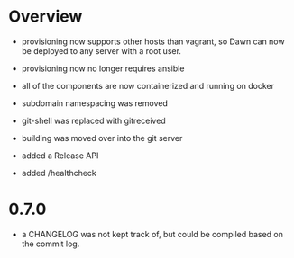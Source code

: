 Overview
========

  * provisioning now supports other hosts than vagrant, so Dawn can now be deployed to any server with a root user.
  * provisioning now no longer requires ansible
  * all of the components are now containerized and running on docker
  * subdomain namespacing was removed
  * git-shell was replaced with gitreceived
  * building was moved over into the git server

  * added a Release API
  * added /healthcheck

# 0.7.0
  * a CHANGELOG was not kept track of, but could be compiled based on the commit log.
